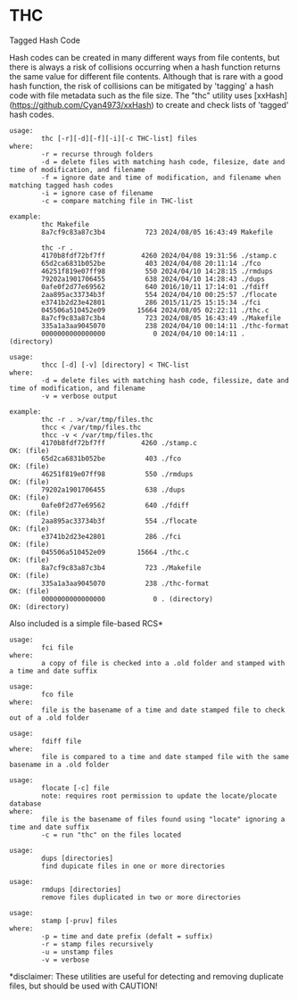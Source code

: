 # THC
Tagged Hash Code

Hash codes can be created in many different ways from file contents, but there is always a risk of collisions occurring when a hash function returns the same value for different file contents. Although that is rare with a good hash function, the risk of collisions can be mitigated by 'tagging' a hash code with file metadata such as the file size. The "thc" utility uses  [xxHash] (https://github.com/Cyan4973/xxHash) to create and check lists of 'tagged' hash codes.

```
usage:
        thc [-r][-d][-f][-i][-c THC-list] files
where:
        -r = recurse through folders
        -d = delete files with matching hash code, filesize, date and time of modification, and filename
        -f = ignore date and time of modification, and filename when matching tagged hash codes
        -i = ignore case of filename
        -c = compare matching file in THC-list

example:
        thc Makefile
        8a7cf9c83a87c3b4          723 2024/08/05 16:43:49 Makefile

        thc -r .
        4170b8fdf72bf7ff         4260 2024/04/08 19:31:56 ./stamp.c
        65d2ca6831b052be          403 2024/04/08 20:11:14 ./fco
        46251f819e07ff98          550 2024/04/10 14:28:15 ./rmdups
        79202a1901706455          638 2024/04/10 14:28:43 ./dups
        0afe0f2d77e69562          640 2016/10/11 17:14:01 ./fdiff
        2aa895ac33734b3f          554 2024/04/10 00:25:57 ./flocate
        e3741b2d23e42801          286 2015/11/25 15:15:34 ./fci
        045506a510452e09        15664 2024/08/05 02:22:11 ./thc.c
        8a7cf9c83a87c3b4          723 2024/08/05 16:43:49 ./Makefile
        335a1a3aa9045070          238 2024/04/10 00:14:11 ./thc-format
        0000000000000000            0 2024/04/10 00:14:11 . (directory)

usage:
        thcc [-d] [-v] [directory] < THC-list
where:
        -d = delete files with matching hash code, filessize, date and time of modification, and filename
        -v = verbose output

example:
        thc -r . >/var/tmp/files.thc
        thcc < /var/tmp/files.thc
        thcc -v < /var/tmp/files.thc
        4170b8fdf72bf7ff         4260 ./stamp.c                        OK: (file)
        65d2ca6831b052be          403 ./fco                            OK: (file)
        46251f819e07ff98          550 ./rmdups                         OK: (file)
        79202a1901706455          638 ./dups                           OK: (file)
        0afe0f2d77e69562          640 ./fdiff                          OK: (file)
        2aa895ac33734b3f          554 ./flocate                        OK: (file)
        e3741b2d23e42801          286 ./fci                            OK: (file)
        045506a510452e09        15664 ./thc.c                          OK: (file)
        8a7cf9c83a87c3b4          723 ./Makefile                       OK: (file)
        335a1a3aa9045070          238 ./thc-format                     OK: (file)
        0000000000000000            0 . (directory)                    OK: (directory)
```
Also included is a simple file-based RCS*
```
usage:
        fci file
where:
        a copy of file is checked into a .old folder and stamped with a time and date suffix

usage:
        fco file
where:
        file is the basename of a time and date stamped file to check out of a .old folder

usage:
        fdiff file
where:
        file is compared to a time and date stamped file with the same basename in a .old folder

usage:
        flocate [-c] file
        note: requires root permission to update the locate/plocate database
where:
        file is the basename of files found using "locate" ignoring a time and date suffix
        -c = run "thc" on the files located

usage:
        dups [directories]
        find dupicate files in one or more directories

usage:
        rmdups [directories]
        remove files duplicated in two or more directories

usage:
        stamp [-pruv] files
where:
        -p = time and date prefix (defalt = suffix)
        -r = stamp files recursively
        -u = unstamp files
        -v = verbose
```
*disclaimer:
These utilities are useful for detecting and removing duplicate files, but should be used with CAUTION!


